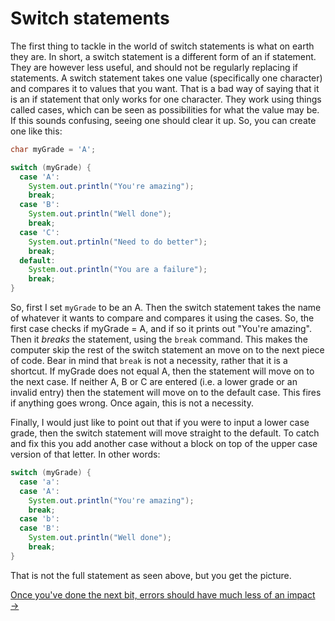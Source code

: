 Switch statements
===

The first thing to tackle in the world of switch statements is what on earth they are. In short, a switch statement is a different form of an if statement. They are however less useful, and should not be regularly replacing if statements. A switch statement takes one value (specifically one character) and compares it to values that you want. That is a bad way of saying that it is an if statement that only works for one character. They work using things called cases, which can be seen as possibilities for what the value may be. If this sounds confusing, seeing one should clear it up. So, you can create one like this:

```java
char myGrade = 'A';

switch (myGrade) {
  case 'A':
    System.out.println("You're amazing");
    break;
  case 'B':
    System.out.println("Well done");
    break;
  case 'C':
    System.out.prtinln("Need to do better");
    break;
  default:
    System.out.println("You are a failure");
    break;
}
```

So, first I set `myGrade` to be an A. Then the switch statement takes the name of whatever it wants to compare and compares it using the cases. So, the first case checks if myGrade = A, and if so it prints out "You're amazing". Then it *breaks* the statement, using the `break` command. This makes the computer skip the rest of the switch statement an move on to the next piece of code. Bear in mind that `break` is not a necessity, rather that it is a shortcut. If myGrade does not equal A, then the statement will move on to the next case. If neither A, B or C are entered (i.e. a lower grade or an invalid entry) then the statement will move on to the default case. This fires if anything goes wrong. Once again, this is not a necessity. 

Finally, I would just like to point out that if you were to input a lower case grade, then the switch statement will move straight to the default. To catch and fix this you add another case without a block on top of the upper case version of that letter. In other words:

```java
switch (myGrade) {
  case 'a':
  case 'A':
    System.out.println("You're amazing");
    break;
  case 'b':
  case 'B':
    System.out.println("Well done");
    break;
}
```

That is not the full statement as seen above, but you get the picture.

[Once you've done the next bit, errors should have much less of an impact &rarr;](./Part-III:-Try-catch-blocks.html)
